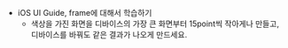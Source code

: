 - iOS UI Guide, frame에 대해서 학습하기
  - 색상을 가진 화면을 디바이스의 가장 큰 화면부터 15point씩 작아게나 만들고, 디바이스를 바꿔도 같은 결과가 나오게 만드세요.